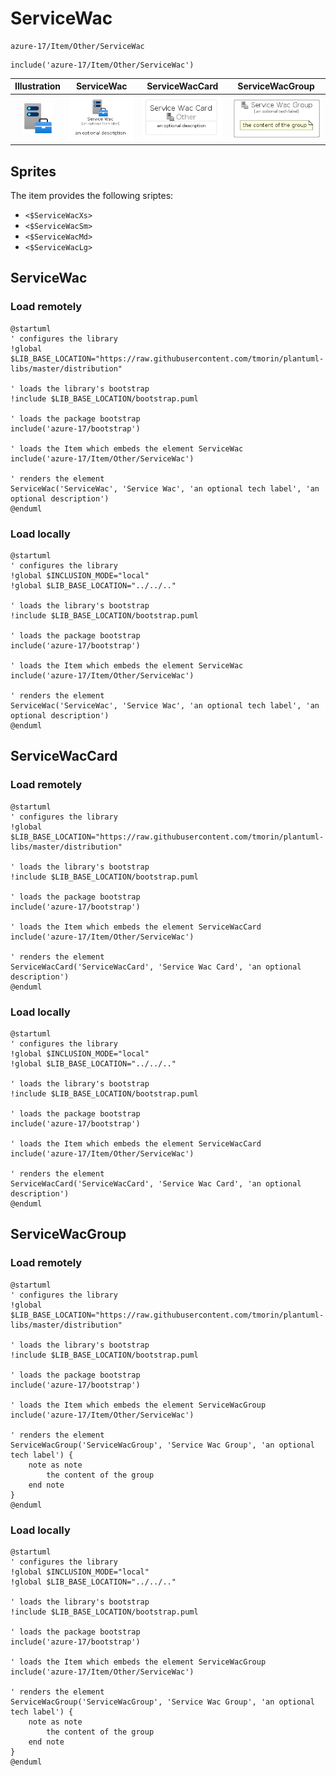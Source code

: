 # ServiceWac


```text
azure-17/Item/Other/ServiceWac
```

```text
include('azure-17/Item/Other/ServiceWac')
```



| Illustration | ServiceWac | ServiceWacCard | ServiceWacGroup |
| :---: | :---: | :---: | :---: |
| ![illustration for Illustration](../../../azure-17/Item/Other/ServiceWac.png) | ![illustration for ServiceWac](../../../azure-17/Item/Other/ServiceWac.Local.png) | ![illustration for ServiceWacCard](../../../azure-17/Item/Other/ServiceWacCard.Local.png) | ![illustration for ServiceWacGroup](../../../azure-17/Item/Other/ServiceWacGroup.Local.png) |



## Sprites
The item provides the following sriptes:

- `<$ServiceWacXs>`
- `<$ServiceWacSm>`
- `<$ServiceWacMd>`
- `<$ServiceWacLg>`





## ServiceWac

### Load remotely
```plantuml
@startuml
' configures the library
!global $LIB_BASE_LOCATION="https://raw.githubusercontent.com/tmorin/plantuml-libs/master/distribution"

' loads the library's bootstrap
!include $LIB_BASE_LOCATION/bootstrap.puml

' loads the package bootstrap
include('azure-17/bootstrap')

' loads the Item which embeds the element ServiceWac
include('azure-17/Item/Other/ServiceWac')

' renders the element
ServiceWac('ServiceWac', 'Service Wac', 'an optional tech label', 'an optional description')
@enduml
```

### Load locally
```plantuml
@startuml
' configures the library
!global $INCLUSION_MODE="local"
!global $LIB_BASE_LOCATION="../../.."

' loads the library's bootstrap
!include $LIB_BASE_LOCATION/bootstrap.puml

' loads the package bootstrap
include('azure-17/bootstrap')

' loads the Item which embeds the element ServiceWac
include('azure-17/Item/Other/ServiceWac')

' renders the element
ServiceWac('ServiceWac', 'Service Wac', 'an optional tech label', 'an optional description')
@enduml
```

## ServiceWacCard

### Load remotely
```plantuml
@startuml
' configures the library
!global $LIB_BASE_LOCATION="https://raw.githubusercontent.com/tmorin/plantuml-libs/master/distribution"

' loads the library's bootstrap
!include $LIB_BASE_LOCATION/bootstrap.puml

' loads the package bootstrap
include('azure-17/bootstrap')

' loads the Item which embeds the element ServiceWacCard
include('azure-17/Item/Other/ServiceWac')

' renders the element
ServiceWacCard('ServiceWacCard', 'Service Wac Card', 'an optional description')
@enduml
```

### Load locally
```plantuml
@startuml
' configures the library
!global $INCLUSION_MODE="local"
!global $LIB_BASE_LOCATION="../../.."

' loads the library's bootstrap
!include $LIB_BASE_LOCATION/bootstrap.puml

' loads the package bootstrap
include('azure-17/bootstrap')

' loads the Item which embeds the element ServiceWacCard
include('azure-17/Item/Other/ServiceWac')

' renders the element
ServiceWacCard('ServiceWacCard', 'Service Wac Card', 'an optional description')
@enduml
```

## ServiceWacGroup

### Load remotely
```plantuml
@startuml
' configures the library
!global $LIB_BASE_LOCATION="https://raw.githubusercontent.com/tmorin/plantuml-libs/master/distribution"

' loads the library's bootstrap
!include $LIB_BASE_LOCATION/bootstrap.puml

' loads the package bootstrap
include('azure-17/bootstrap')

' loads the Item which embeds the element ServiceWacGroup
include('azure-17/Item/Other/ServiceWac')

' renders the element
ServiceWacGroup('ServiceWacGroup', 'Service Wac Group', 'an optional tech label') {
    note as note
        the content of the group
    end note
}
@enduml
```

### Load locally
```plantuml
@startuml
' configures the library
!global $INCLUSION_MODE="local"
!global $LIB_BASE_LOCATION="../../.."

' loads the library's bootstrap
!include $LIB_BASE_LOCATION/bootstrap.puml

' loads the package bootstrap
include('azure-17/bootstrap')

' loads the Item which embeds the element ServiceWacGroup
include('azure-17/Item/Other/ServiceWac')

' renders the element
ServiceWacGroup('ServiceWacGroup', 'Service Wac Group', 'an optional tech label') {
    note as note
        the content of the group
    end note
}
@enduml
```

